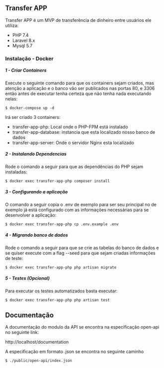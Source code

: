 ## Transfer APP

Transfer APP é um MVP de transferência de dinheiro entre usuários
ele utiliza:
- PHP 7.4
- Laravel 8.x
- Mysql 5.7

### Instalação - Docker

##### 1 - Criar Containers
Execute o seguinte comando para que os containers sejam criados, mas atenção
a aplicação e o banco vão ser publicados nas portas 80, e 3306 então antes de executar
tenha certeza que não tenha nada executando nelas:

```
$ docker-compose up -d
```
Irá ser criado 3 containers:
- transfer-app-php: Local onde o PHP-FPM está instalado
- transfer-app-database: instancia que esta localizado nosso banco de dados
- transfer-app-server: Onde o servidor Nginx esta localizado

##### 2 - Instalando Dependencias
Rode o comando a seguir para que as dependências do PHP sejam instaladas:

```
$ docker exec transfer-app-php composer install
```

##### 3 - Configurando a aplicação
O comando a seguir copia o .env de exemplo para ser seu principal
no de exemplo já está configurado com as informações necessárias para 
se desenvolver a aplicação:
```
$ docker exec transfer-app-php cp .env.example .env
```

##### 4 - Migrando banco de dados
Rode o comando a seguir para que se crie as tabelas do banco de dados
e se quiser execute com a flag --seed para que sejam criadas informações
de teste:
```
$ docker exec transfer-app-php php artisan migrate
```

##### 5 - Testes (Opcional)
Para executar os testes automatizados basta executar:
```
$ docker exec transfer-app-php php artisan test
```

## Documentação

A documentação do modulo da API se encontra na especificação
open-api no seguinte link:

http://localhost/documentation

A especificação em formato .json se encontra no seguinte caminho

```
$ ./public/open-api/index.json
```



